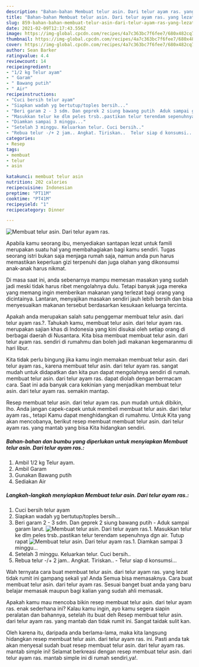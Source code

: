 ```yaml
---
description: "Bahan-bahan Membuat telur asin. Dari telur ayam ras. yang lezat dan Mudah Dibuat"
title: "Bahan-bahan Membuat telur asin. Dari telur ayam ras. yang lezat dan Mudah Dibuat"
slug: 859-bahan-bahan-membuat-telur-asin-dari-telur-ayam-ras-yang-lezat-dan-mudah-dibuat
date: 2021-02-09T12:17:43.556Z
image: https://img-global.cpcdn.com/recipes/4a7c363bc7f6fee7/680x482cq70/membuat-telur-asin-dari-telur-ayam-ras-foto-resep-utama.jpg
thumbnail: https://img-global.cpcdn.com/recipes/4a7c363bc7f6fee7/680x482cq70/membuat-telur-asin-dari-telur-ayam-ras-foto-resep-utama.jpg
cover: https://img-global.cpcdn.com/recipes/4a7c363bc7f6fee7/680x482cq70/membuat-telur-asin-dari-telur-ayam-ras-foto-resep-utama.jpg
author: Sean Barker
ratingvalue: 4.4
reviewcount: 14
recipeingredient:
- "1/2 kg Telur ayam"
- " Garam"
- " Bawang putih"
- " Air"
recipeinstructions:
- "Cuci bersih telur ayam"
- "Siapkan wadah yg bertutup/toples bersih..."
- "Beri garam 2 - 3 sdm. Dan geprek 2 siung bawang putih  Aduk sampai garam larut."
- "Masukkan telur ke dlm peles trsb..pastikan telur terendam sepenuhnya dgn air. Tutup rapat"
- "Diamkan sampai 3 minggu..."
- "Setelah 3 minggu. Keluarkan telur. Cuci bersih.."
- "Rebua telur -/+ 2 jam.. Angkat. Tiriskan..  Telur siap d konsumsi..."
categories:
- Resep
tags:
- membuat
- telur
- asin

katakunci: membuat telur asin 
nutrition: 202 calories
recipecuisine: Indonesian
preptime: "PT11M"
cooktime: "PT41M"
recipeyield: "1"
recipecategory: Dinner

---
```



![Membuat telur asin. Dari telur ayam ras.](https://img-global.cpcdn.com/recipes/4a7c363bc7f6fee7/680x482cq70/membuat-telur-asin-dari-telur-ayam-ras-foto-resep-utama.jpg)

Apabila kamu seorang ibu, menyediakan santapan lezat untuk famili merupakan suatu hal yang membahagiakan bagi kamu sendiri. Tugas seorang istri bukan saja menjaga rumah saja, namun anda pun harus memastikan keperluan gizi terpenuhi dan juga olahan yang dikonsumsi anak-anak harus nikmat.

Di masa  saat ini, anda sebenarnya mampu memesan masakan yang sudah jadi meski tidak harus ribet mengolahnya dulu. Tetapi banyak juga mereka yang memang ingin memberikan makanan yang terlezat bagi orang yang dicintainya. Lantaran, menyajikan masakan sendiri jauh lebih bersih dan bisa menyesuaikan makanan tersebut berdasarkan kesukaan keluarga tercinta. 



Apakah anda merupakan salah satu penggemar membuat telur asin. dari telur ayam ras.?. Tahukah kamu, membuat telur asin. dari telur ayam ras. merupakan sajian khas di Indonesia yang kini disukai oleh setiap orang di berbagai daerah di Nusantara. Kita bisa membuat membuat telur asin. dari telur ayam ras. sendiri di rumahmu dan boleh jadi makanan kegemaranmu di hari libur.

Kita tidak perlu bingung jika kamu ingin memakan membuat telur asin. dari telur ayam ras., karena membuat telur asin. dari telur ayam ras. sangat mudah untuk didapatkan dan kita pun dapat mengolahnya sendiri di rumah. membuat telur asin. dari telur ayam ras. dapat diolah dengan bermacam cara. Saat ini ada banyak cara kekinian yang menjadikan membuat telur asin. dari telur ayam ras. semakin mantap.

Resep membuat telur asin. dari telur ayam ras. pun mudah untuk dibikin, lho. Anda jangan capek-capek untuk membeli membuat telur asin. dari telur ayam ras., tetapi Kamu dapat menghidangkan di rumahmu. Untuk Kita yang akan mencobanya, berikut resep membuat membuat telur asin. dari telur ayam ras. yang mantab yang bisa Kita hidangkan sendiri.

<!--inarticleads1-->

##### Bahan-bahan dan bumbu yang diperlukan untuk menyiapkan Membuat telur asin. Dari telur ayam ras.:

1. Ambil 1/2 kg Telur ayam.
1. Ambil  Garam
1. Gunakan  Bawang putih
1. Sediakan  Air




<!--inarticleads2-->

##### Langkah-langkah menyiapkan Membuat telur asin. Dari telur ayam ras.:

1. Cuci bersih telur ayam
1. Siapkan wadah yg bertutup/toples bersih...
1. Beri garam 2 - 3 sdm. Dan geprek 2 siung bawang putih  - Aduk sampai garam larut.
<img src="https://img-global.cpcdn.com/steps/9d67c358fa164b60/160x128cq70/membuat-telur-asin-dari-telur-ayam-ras-langkah-memasak-3-foto.jpg" alt="Membuat telur asin. Dari telur ayam ras.">1. Masukkan telur ke dlm peles trsb..pastikan telur terendam sepenuhnya dgn air. Tutup rapat
<img src="https://img-global.cpcdn.com/steps/f48cd6ca4b7668fe/160x128cq70/membuat-telur-asin-dari-telur-ayam-ras-langkah-memasak-4-foto.jpg" alt="Membuat telur asin. Dari telur ayam ras.">1. Diamkan sampai 3 minggu...
1. Setelah 3 minggu. Keluarkan telur. Cuci bersih..
1. Rebua telur -/+ 2 jam.. Angkat. Tiriskan..  - Telur siap d konsumsi...




Wah ternyata cara buat membuat telur asin. dari telur ayam ras. yang lezat tidak rumit ini gampang sekali ya! Anda Semua bisa memasaknya. Cara buat membuat telur asin. dari telur ayam ras. Sesuai banget buat anda yang baru belajar memasak maupun bagi kalian yang sudah ahli memasak.

Apakah kamu mau mencoba bikin resep membuat telur asin. dari telur ayam ras. enak sederhana ini? Kalau kamu ingin, ayo kamu segera siapin peralatan dan bahannya, setelah itu buat deh Resep membuat telur asin. dari telur ayam ras. yang mantab dan tidak rumit ini. Sangat taidak sulit kan. 

Oleh karena itu, daripada anda berlama-lama, maka kita langsung hidangkan resep membuat telur asin. dari telur ayam ras. ini. Pasti anda tak akan menyesal sudah buat resep membuat telur asin. dari telur ayam ras. mantab simple ini! Selamat berkreasi dengan resep membuat telur asin. dari telur ayam ras. mantab simple ini di rumah sendiri,ya!.

